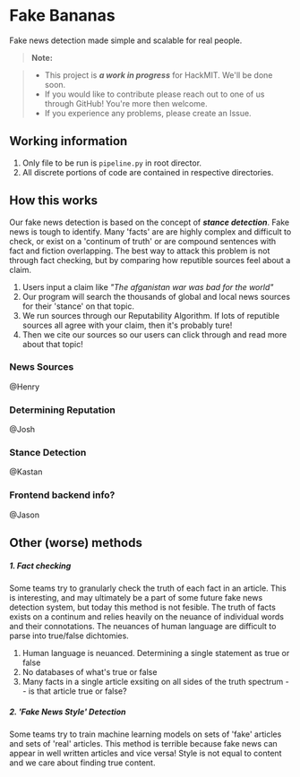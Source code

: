 # Fake Bananas
Fake news detection made simple and scalable for real people. 

> **Note:**

> - This project is ***a work in progress*** for HackMIT. We'll be done soon.
> - If you would like to contribute please reach out to one of us through GitHub! You're more then welcome.
> - If you experience any problems, please create an Issue.

## Working information

1. Only file to be run is `pipeline.py` in root director. 
2. All discrete portions of code are contained in respective directories.


## How this works

Our fake news detection is based on the concept of ***stance detection***.  Fake news is tough to identify. Many 'facts' are are highly complex and difficult to check, or exist on a 'continum of truth' or are compound sentences with fact and fiction overlapping.  The best way to attack this problem is not through fact checking, but by comparing how reputible sources feel about a claim.

1. Users input a claim like *"The afganistan war was bad for the world"*
2. Our program will search the thousands of global and local news sources for their 'stance' on that topic.  
3. We run sources through our Reputability Algorithm. If lots of reputible sources all agree with your claim, then it's probably ture!
3. Then we cite our sources so our users can click through and read more about that topic!



### News Sources
@Henry

### Determining Reputation
@Josh

### Stance Detection
@Kastan


### Frontend backend info?
@Jason

## Other (worse) methods
##### 1. Fact checking
Some teams try to granularly check the truth of each fact in an article. This is interesting, and may ultimately be a part of some future fake news detection system, but today this method is not fesible. The truth of facts exists on a continum and relies heavily on the neuance of individual words and their connotations. The neuances of human language are difficult to parse into true/false dichtomies.

1. Human language is neuanced. Determining a single statement as true or false 
2. No databases of what's true or false
3. Many facts in a single article exsiting on all sides of the truth spectrum -- is that article true or false?  

##### 2. 'Fake News Style' Detection
Some teams try to train machine learning models on sets of 'fake' articles and sets of 'real' articles.  This method is terrible because fake news can appear in well written articles and vice versa!  Style is not equal to content and we care about finding true content.
